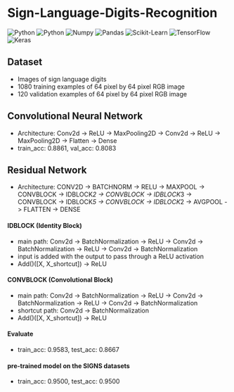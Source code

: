 # Sign-Language-Digits-Recognition
<img alt="Python" src="https://img.shields.io/badge/python-%2314354C.svg?style=for-the-badge&logo=python&logoColor=white"/> <img alt="Python" src="https://img.shields.io/badge/numpy-%23013243.svg?style=for-the-badge&logo=numpy&logoColor=white" />  <img alt="Numpy" 
src="https://img.shields.io/badge/pandas-%23150458.svg?style=for-the-badge&logo=pandas&logoColor=white" />  <img alt="Pandas" 
src="https://img.shields.io/badge/scikit--learn-%23F7931E.svg?style=for-the-badge&logo=scikit-learn&logoColor=white" /> <img alt="Scikit-Learn" 
src="https://img.shields.io/badge/TensorFlow-%23FF6F00.svg?style=for-the-badge&logo=TensorFlow&logoColor=white" /> <img alt="TensorFlow" src="https://img.shields.io/badge/Keras-%23D00000.svg?style=for-the-badge&logo=Keras&logoColor=white"/> <img alt="Keras" 
src="https://img.shields.io/badge/Jupyter-%23F37626.svg?style=for-the-badge&logo=Jupyter&logoColor=white" /> 

## Dataset
- Images of sign language digits
- 1080 training examples of 64 pixel by 64 pixel RGB image 
- 120 validation examples of 64 pixel by 64 pixel RGB image 

## Convolutional Neural Network
- Architecture: Conv2d -> ReLU -> MaxPooling2D -> Conv2d -> ReLU -> MaxPooling2D -> Flatten -> Dense
- train_acc: 0.8861, val_acc: 0.8083

## Residual Network 
- Architecture: CONV2D -> BATCHNORM -> RELU -> MAXPOOL -> CONVBLOCK -> IDBLOCK*2 -> CONVBLOCK -> IDBLOCK*3 -> CONVBLOCK -> IDBLOCK*5 -> CONVBLOCK -> IDBLOCK*2 -> AVGPOOL -> FLATTEN -> DENSE 
#### IDBLOCK (Identity Block)
- main path: Conv2d -> BatchNormalization -> ReLU -> Conv2d -> BatchNormalization -> ReLU -> Conv2d -> BatchNormalization
- input is added with the output to pass through a ReLU activation
- Add()([X, X_shortcut]) -> ReLU

#### CONVBLOCK (Convolutional Block)
- main path: Conv2d -> BatchNormalization -> ReLU -> Conv2d -> BatchNormalization -> ReLU -> Conv2d -> BatchNormalization
- shortcut path: Conv2d -> BatchNormalization
- Add()([X, X_shortcut]) -> ReLU

#### Evaluate
- train_acc: 0.9583, test_acc: 0.8667

#### pre-trained model on the SIGNS datasets
- train_acc: 0.9500, test_acc: 0.9500









